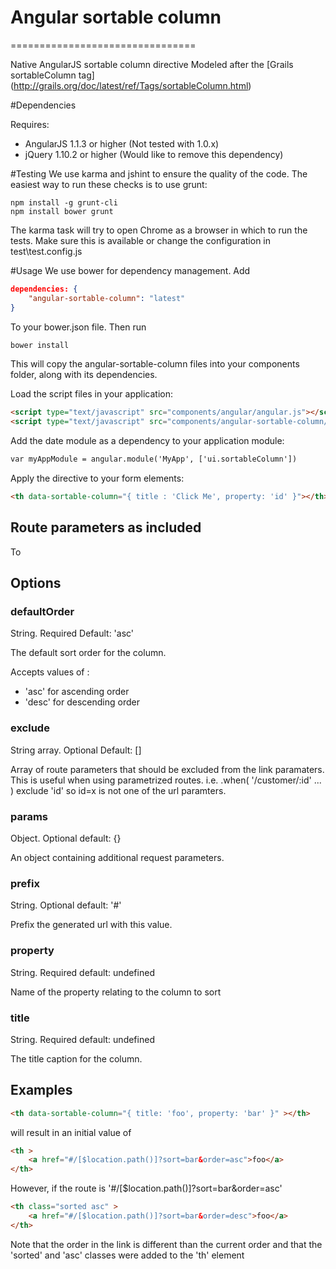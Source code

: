 # Angular sortable column
================================

Native AngularJS sortable column directive
Modeled after the [Grails sortableColumn tag] (http://grails.org/doc/latest/ref/Tags/sortableColumn.html)


#Dependencies

Requires:
 * AngularJS 1.1.3 or higher (Not tested with 1.0.x)
 * jQuery 1.10.2 or higher (Would like to remove this dependency)

#Testing
We use karma and jshint to ensure the quality of the code. The easiest way to run these checks is to use grunt:

```
npm install -g grunt-cli
npm install bower grunt
```

The karma task will try to open Chrome as a browser in which to run the tests. Make sure this is available or change the configuration in test\test.config.js

#Usage
We use bower for dependency management. Add

```json
dependencies: {
    "angular-sortable-column": "latest"
}
```

To your bower.json file. Then run

```html
bower install
```

This will copy the angular-sortable-column files into your components folder, along with its dependencies.

Load the script files in your application:
```html
<script type="text/javascript" src="components/angular/angular.js"></script>
<script type="text/javascript" src="components/angular-sortable-column/src/js/sortableColumn.js"></script>
```

Add the date module as a dependency to your application module:

```html
var myAppModule = angular.module('MyApp', ['ui.sortableColumn'])
```

Apply the directive to your form elements:

```html
<th data-sortable-column="{ title : 'Click Me', property: 'id' }"></th>
```

## Route parameters as included

To

## Options

### defaultOrder

String.
Required
Default: 'asc'

The default sort order for the column.

Accepts values of :
 * 'asc' for ascending order
 * 'desc' for descending order

### exclude

String array.
Optional
Default: []

Array of route parameters that should be excluded from the link paramaters.
This is useful when using parametrized routes. i.e. .when( '/customer/:id' ... ) exclude 'id' so id=x is not one of the url paramters.

### params
Object.
Optional
default: {}

An object containing additional request parameters.

### prefix

String.
Optional
default: '#'

Prefix the generated url with this value.

### property

String.
Required
default: undefined

Name of the property relating to the column to sort

### title

String.
Required
default: undefined

The title caption for the column.

## Examples

```html
<th data-sortable-column="{ title: 'foo', property: 'bar' }" ></th>
```

will result in an initial value of

```html
<th >
	<a href="#/[$location.path()]?sort=bar&order=asc">foo</a>
</th>
```

However, if the route is '#/[$location.path()]?sort=bar&order=asc'

```html
<th class="sorted asc" >
	<a href="#/[$location.path()]?sort=bar&order=desc">foo</a>
</th>
```
Note that the order in the link is different than the current order
and that the 'sorted' and 'asc' classes were added to the 'th' element